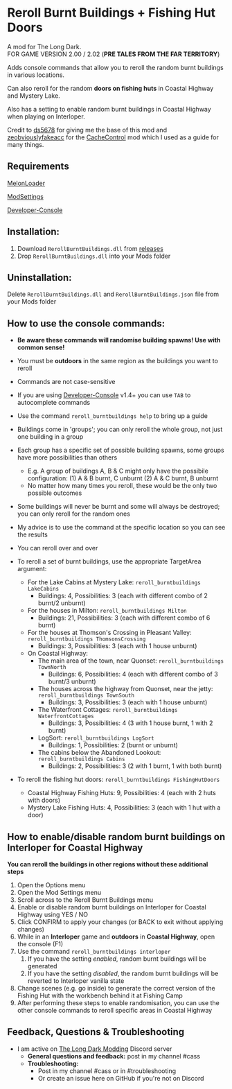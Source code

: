 # Reroll Burnt Buildings + Fishing Hut Doors  
A mod for The Long Dark.    
FOR GAME VERSION 2.00 / 2.02 (**PRE TALES FROM THE FAR TERRITORY**)    

Adds console commands that allow you to reroll the random burnt buildings in various locations. 

Can also reroll for the random **doors on fishing huts** in Coastal Highway and Mystery Lake.   

Also has a setting to enable random burnt buildings in Coastal Highway when playing on Interloper.  

Credit to [ds5678](https://github.com/ds5678) for giving me the base of this mod and [zeobviouslyfakeacc](https://github.com/zeobviouslyfakeacc) for the [CacheControl](https://github.com/zeobviouslyfakeacc/CacheControl) mod which I used as a guide for many things.

## Requirements  
[MelonLoader](https://github.com/HerpDerpinstine/MelonLoader/releases/latest/download/MelonLoader.Installer.exe)  

[ModSettings](https://github.com/zeobviouslyfakeacc/ModSettings/releases)  

[Developer-Console](https://github.com/FINDarkside/TLD-Developer-Console/releases)   

## **Installation:**   
1. Download ```RerollBurntBuildings.dll``` from [releases](https://github.com/GruffCassquatch/RerollBurntBuildings/releases)  
1. Drop ```RerollBurntBuildings.dll``` into your Mods folder  

## **Uninstallation:**  
Delete ```RerollBurntBuildings.dll``` and ```RerollBurntBuildings.json``` file from your Mods folder  

## **How to use the console commands:**
* **Be aware these commands will randomise building spawns! Use with common sense!**
* You must be **outdoors** in the same region as the buildings you want to reroll
* Commands are not case-sensitive
* If you are using [Developer-Console](https://github.com/FINDarkside/TLD-Developer-Console/releases) v1.4+ you can use ```TAB``` to autocomplete commands
* Use the command ```reroll_burntbuildings help``` to bring up a guide
* Buildings come in 'groups'; you can only reroll the whole group, not just one building in a group
* Each group has a specific set of possible building spawns, some groups have more possibilities than others
  * E.g. A group of buildings A, B & C might only have the possibile configuration: (1) A & B burnt, C unburnt (2) A & C burnt, B unburnt
  * No matter how many times you reroll, these would be the only two possible outcomes
* Some buildings will never be burnt and some will always be destroyed; you can only reroll for the random ones
* My advice is to use the command at the specific location so you can see the results
* You can reroll over and over  

* To reroll a set of burnt buildings, use the appropriate TargetArea argument:
  * For the Lake Cabins at Mystery Lake: ```reroll_burntbuildings LakeCabins```
    * Buildings: 4, Possibilities: 3 (each with different combo of 2 burnt/2 unburnt)
  * For the houses in Milton: ```reroll_burntbuildings Milton```
    * Buildings: 21, Possibilities: 3 (each with different combo of 6 burnt)
  * For the houses at Thomson's Crossing in Pleasant Valley: ```reroll_burntbuildings ThomsonsCrossing```
    * Buildings: 3, Possibilities: 3 (each with 1 house unburnt)
  * On Coastal Highway:
    * The main area of the town, near Quonset: ```reroll_burntbuildings TownNorth```
      * Buildings: 6, Possibilities: 4 (each with different combo of 3 burnt/3 unburnt)
    * The houses across the highway from Quonset, near the jetty: ```reroll_burntbuildings TownSouth```
      * Buildings: 3, Possibilities: 3 (each with 1 house unburnt)
    * The Waterfront Cottages: ```reroll_burntbuildings WaterfrontCottages```
      * Buildings: 3, Possibilities: 4 (3 with 1 house burnt, 1 with 2 burnt)
    * LogSort: ```reroll_burntbuildings LogSort```
      * Buildings: 1, Possibilities: 2 (burnt or unburnt)
    * The cabins below the Abandoned Lookout: ```reroll_burntbuildings Cabins```
      * Buildings: 2, Possibilities: 3 (2 with 1 burnt, 1 with both burnt)

* To reroll the fishing hut doors: ```reroll_burntbuildings FishingHutDoors```
    * Coastal Highway Fishing Huts: 9, Possibilities: 4 (each with 2 huts with doors)
    * Mystery Lake Fishing Huts: 4, Possibilities: 3 (each with 1 hut with a door)


## How to enable/disable random burnt buildings on Interloper for Coastal Highway
**You can reroll the buildings in other regions without these additional steps**
1. Open the Options menu
2. Open the Mod Settings menu
3. Scroll across to the Reroll Burnt Buildings menu
4. Enable or disable random burnt buildings on Interloper for Coastal Highway using YES / NO
5. Click CONFIRM to apply your changes (or BACK to exit without applying changes)
6. While in an **Interloper** game and **outdoors** in **Coastal Highway**, open the console (F1)
7. Use the command ```reroll_burntbuildings interloper```
   1. If you have the setting *enabled*, random burnt buildings will be generated
   2. If you have the setting *disabled*, the random burnt buildings will be reverted to Interloper vanilla state
8. Change scenes (e.g. go inside) to generate the correct version of the Fishing Hut with the workbench behind it at Fishing Camp 
9. After performing these steps to enable randomisation, you can use the other console commands to reroll specific areas in Coastal Highway

## Feedback, Questions & Troubleshooting
* I am active on [The Long Dark Modding](https://discord.gg/QvFE7VV4WZ) Discord server
	* **General questions and feedback:** post in my channel #cass
	* **Troubleshooting:** 
		* Post in my channel #cass or in #troubleshooting 
		* Or create an issue here on GitHub if you're not on Discord
